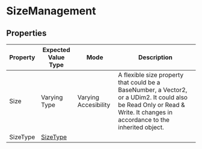 # SizeManagement

## Properties

| Property | Expected Value Type | Mode | Description |
| -------- | ------------------- | ---- | ----------- |
| Size | Varying Type | Varying Accesibility | A flexible size property that could be a BaseNumber, a Vector2, or a UDim2. It could also be Read Only or Read & Write. It changes in accordance to the inherited object. |
| SizeType | [SizeType](/README.md#loadstring)
